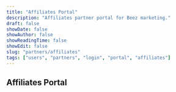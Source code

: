 ```yaml
---
title: "Affiliates Portal"
description: "Affiliates partner portal for Beez marketing."
draft: false
showDate: false
showAuthor: false
showReadingTime: false
showEdit: false
slug: "partners/affiliates"
tags: ["users", "partners", "login", "portal", "affiliates"]
---
```


## Affiliates Portal